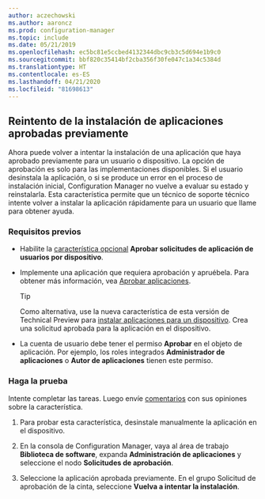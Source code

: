 ```yaml
---
author: aczechowski
ms.author: aaroncz
ms.prod: configuration-manager
ms.topic: include
ms.date: 05/21/2019
ms.openlocfilehash: ec5bc81e5ccbed4132344dbc9cb3c5d694e1b9c0
ms.sourcegitcommit: bbf820c35414bf2cba356f30fe047c1a34c5384d
ms.translationtype: HT
ms.contentlocale: es-ES
ms.lasthandoff: 04/21/2020
ms.locfileid: "81698613"
---
```

## <a name="retry-the-install-of-pre-approved-applications"></a><a name="bkmk_retry"></a> Reintento de la instalación de aplicaciones aprobadas previamente

<!--4336307-->

Ahora puede volver a intentar la instalación de una aplicación que haya aprobado previamente para un usuario o dispositivo. La opción de aprobación es solo para las implementaciones disponibles. Si el usuario desinstala la aplicación, o si se produce un error en el proceso de instalación inicial, Configuration Manager no vuelve a evaluar su estado y reinstalarla. Esta característica permite que un técnico de soporte técnico intente volver a instalar la aplicación rápidamente para un usuario que llame para obtener ayuda.

### <a name="prerequisites"></a>Requisitos previos

- Habilite la [característica opcional](../../../../servers/manage/install-in-console-updates.md#bkmk_options) **Aprobar solicitudes de aplicación de usuarios por dispositivo**.  

- Implemente una aplicación que requiera aprobación y apruébela. Para obtener más información, vea [Aprobar aplicaciones](../../../../../apps/deploy-use/app-approval.md#bkmk_email-approve).  

    > [!Tip]  
    > Como alternativa, use la nueva característica de esta versión de Technical Preview para [instalar aplicaciones para un dispositivo](#bkmk_device-app). Crea una solicitud aprobada para la aplicación en el dispositivo.  

- La cuenta de usuario debe tener el permiso **Aprobar** en el objeto de aplicación. Por ejemplo, los roles integrados **Administrador de aplicaciones** o **Autor de aplicaciones** tienen este permiso.

### <a name="try-it-out"></a>Haga la prueba

Intente completar las tareas. Luego envíe [comentarios](../../../../understand/find-help.md#product-feedback) con sus opiniones sobre la característica.

1. Para probar esta característica, desinstale manualmente la aplicación en el dispositivo.

1. En la consola de Configuration Manager, vaya al área de trabajo **Biblioteca de software**, expanda **Administración de aplicaciones** y seleccione el nodo **Solicitudes de aprobación**.

1. Seleccione la aplicación aprobada previamente. En el grupo Solicitud de aprobación de la cinta, seleccione **Vuelva a intentar la instalación**.
